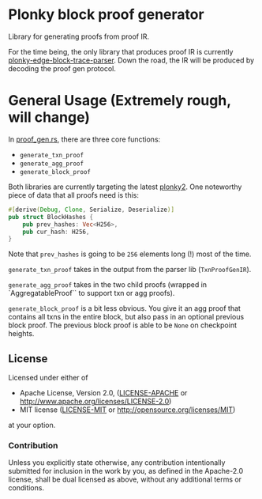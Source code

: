 # Plonky block proof generator

Library for generating proofs from proof IR.

For the time being, the only library that produces proof IR is currently [plonky-edge-block-trace-parser](https://github.com/0xPolygonZero/plonky-edge-block-trace-parser). Down the road, the IR will be produced by decoding the proof gen protocol.


# General Usage (Extremely rough, will change)

In [proof_gen.rs](https://github.com/0xPolygonZero/zk_evm/proof-gen/blob/main/src/proof_gen.rs), there are three core functions:

- `generate_txn_proof`
- `generate_agg_proof`
- `generate_block_proof`

Both libraries are currently targeting the latest [plonky2](https://github.com/0xPolygonZero/plonky2). One noteworthy piece of data that all proofs need is this:

```rust
#[derive(Debug, Clone, Serialize, Deserialize)]
pub struct BlockHashes {
    pub prev_hashes: Vec<H256>,
    pub cur_hash: H256,
}
```
Note that `prev_hashes` is going to be `256` elements long (!) most of the time. 

`generate_txn_proof` takes in the output from the parser lib (`TxnProofGenIR`).

`generate_agg_proof` takes in the two child proofs (wrapped in `AggregatableProof`` to support txn or agg proofs).

`generate_block_proof` is a bit less obvious. You give it an agg proof that contains all txns in the entire block, but also pass in an optional previous block proof. The previous block proof is able to be `None` on checkpoint heights.

## License

Licensed under either of

* Apache License, Version 2.0, ([LICENSE-APACHE](LICENSE-APACHE) or http://www.apache.org/licenses/LICENSE-2.0)
* MIT license ([LICENSE-MIT](LICENSE-MIT) or http://opensource.org/licenses/MIT)

at your option.


### Contribution

Unless you explicitly state otherwise, any contribution intentionally submitted for inclusion in the work by you, as defined in the Apache-2.0 license, shall be dual licensed as above, without any additional terms or conditions.

